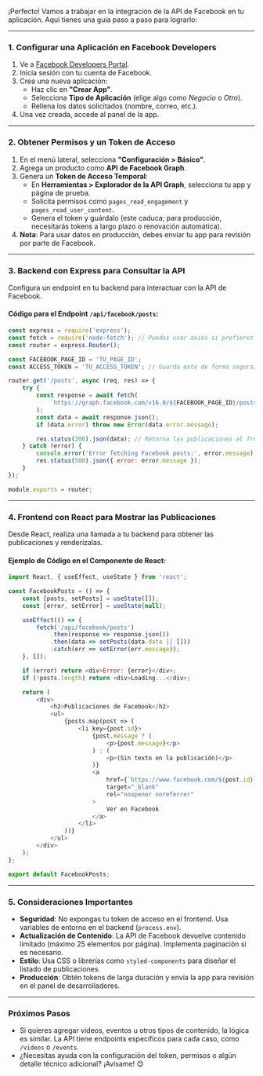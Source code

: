 ¡Perfecto! Vamos a trabajar en la integración de la API de Facebook en tu aplicación. Aquí tienes una guía paso a paso para lograrlo:

---

### **1. Configurar una Aplicación en Facebook Developers**
1. Ve a [Facebook Developers Portal](https://developers.facebook.com/).
2. Inicia sesión con tu cuenta de Facebook.
3. Crea una nueva aplicación:
   - Haz clic en **"Crear App"**.
   - Selecciona **Tipo de Aplicación** (elige algo como *Negocio* o *Otro*).
   - Rellena los datos solicitados (nombre, correo, etc.).
4. Una vez creada, accede al panel de la app.

---

### **2. Obtener Permisos y un Token de Acceso**
1. En el menú lateral, selecciona **"Configuración > Básico"**.
2. Agrega un producto como **API de Facebook Graph**.
3. Genera un **Token de Acceso Temporal**:
   - En **Herramientas > Explorador de la API Graph**, selecciona tu app y página de prueba.
   - Solicita permisos como `pages_read_engagement` y `pages_read_user_content`.
   - Genera el token y guárdalo (este caduca; para producción, necesitarás tokens a largo plazo o renovación automática).
4. **Nota**: Para usar datos en producción, debes enviar tu app para revisión por parte de Facebook.

---

### **3. Backend con Express para Consultar la API**
Configura un endpoint en tu backend para interactuar con la API de Facebook.

#### Código para el Endpoint `/api/facebook/posts`:
```javascript
const express = require('express');
const fetch = require('node-fetch'); // Puedes usar axios si prefieres
const router = express.Router();

const FACEBOOK_PAGE_ID = 'TU_PAGE_ID';
const ACCESS_TOKEN = 'TU_ACCESS_TOKEN'; // Guarda esto de forma segura, usa variables de entorno

router.get('/posts', async (req, res) => {
    try {
        const response = await fetch(
            `https://graph.facebook.com/v16.0/${FACEBOOK_PAGE_ID}/posts?access_token=${ACCESS_TOKEN}`
        );
        const data = await response.json();
        if (data.error) throw new Error(data.error.message);

        res.status(200).json(data); // Retorna las publicaciones al frontend
    } catch (error) {
        console.error('Error fetching Facebook posts:', error.message);
        res.status(500).json({ error: error.message });
    }
});

module.exports = router;
```

---

### **4. Frontend con React para Mostrar las Publicaciones**
Desde React, realiza una llamada a tu backend para obtener las publicaciones y renderízalas.

#### Ejemplo de Código en el Componente de React:
```javascript
import React, { useEffect, useState } from 'react';

const FacebookPosts = () => {
    const [posts, setPosts] = useState([]);
    const [error, setError] = useState(null);

    useEffect(() => {
        fetch('/api/facebook/posts')
            .then(response => response.json())
            .then(data => setPosts(data.data || []))
            .catch(err => setError(err.message));
    }, []);

    if (error) return <div>Error: {error}</div>;
    if (!posts.length) return <div>Loading...</div>;

    return (
        <div>
            <h2>Publicaciones de Facebook</h2>
            <ul>
                {posts.map(post => (
                    <li key={post.id}>
                        {post.message ? (
                            <p>{post.message}</p>
                        ) : (
                            <p>(Sin texto en la publicación)</p>
                        )}
                        <a
                            href={`https://www.facebook.com/${post.id}`}
                            target="_blank"
                            rel="noopener noreferrer"
                        >
                            Ver en Facebook
                        </a>
                    </li>
                ))}
            </ul>
        </div>
    );
};

export default FacebookPosts;
```

---

### **5. Consideraciones Importantes**
- **Seguridad**: No expongas tu token de acceso en el frontend. Usa variables de entorno en el backend (`process.env`).
- **Actualización de Contenido**: La API de Facebook devuelve contenido limitado (máximo 25 elementos por página). Implementa paginación si es necesario.
- **Estilo**: Usa CSS o librerías como `styled-components` para diseñar el listado de publicaciones.
- **Producción**: Obtén tokens de larga duración y envía la app para revisión en el panel de desarrolladores.

---

### **Próximos Pasos**
- Si quieres agregar videos, eventos u otros tipos de contenido, la lógica es similar. La API tiene endpoints específicos para cada caso, como `/videos` o `/events`.
- ¿Necesitas ayuda con la configuración del token, permisos o algún detalle técnico adicional? ¡Avísame! 😊